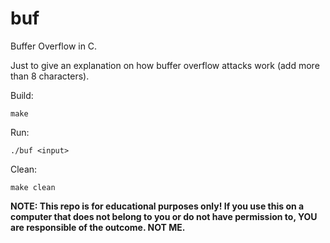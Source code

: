 # buf

Buffer Overflow in C.

Just to give an explanation on how buffer overflow attacks work (add more than 8 characters).

Build:

```
make
```

Run:

```
./buf <input>
```

Clean:

```
make clean
```

**NOTE: This repo is for educational purposes only! If you use this on a computer that does not belong to you or do not have permission to, YOU are responsible of the outcome. NOT ME.**
